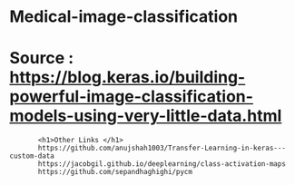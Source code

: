 # Medical-image-classification

# Source : https://blog.keras.io/building-powerful-image-classification-models-using-very-little-data.html
           <h1>Other Links </h1>
           https://github.com/anujshah1003/Transfer-Learning-in-keras---custom-data
           https://jacobgil.github.io/deeplearning/class-activation-maps
           https://github.com/sepandhaghighi/pycm 
